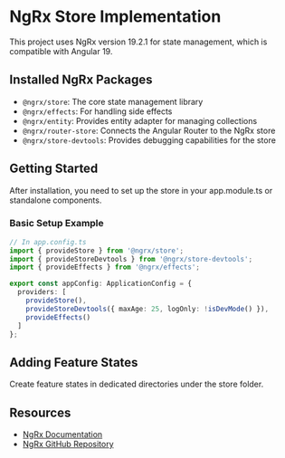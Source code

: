 # NgRx Store Implementation

This project uses NgRx version 19.2.1 for state management, which is compatible with Angular 19.

## Installed NgRx Packages

- `@ngrx/store`: The core state management library
- `@ngrx/effects`: For handling side effects
- `@ngrx/entity`: Provides entity adapter for managing collections
- `@ngrx/router-store`: Connects the Angular Router to the NgRx store
- `@ngrx/store-devtools`: Provides debugging capabilities for the store

## Getting Started

After installation, you need to set up the store in your app.module.ts or standalone components.

### Basic Setup Example

```typescript
// In app.config.ts
import { provideStore } from '@ngrx/store';
import { provideStoreDevtools } from '@ngrx/store-devtools';
import { provideEffects } from '@ngrx/effects';

export const appConfig: ApplicationConfig = {
  providers: [
    provideStore(),
    provideStoreDevtools({ maxAge: 25, logOnly: !isDevMode() }),
    provideEffects()
  ]
};
```

## Adding Feature States

Create feature states in dedicated directories under the store folder.

## Resources

- [NgRx Documentation](https://ngrx.io/)
- [NgRx GitHub Repository](https://github.com/ngrx/platform)
